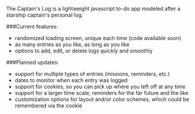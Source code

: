The Captain's Log is a lightweight javascript to-do app modeled after a starship captain's personal log.

###Current features:
 - randomized loading screen, unique each time (code available soon)
 - as many entries as you like, as long as you like
 - options to add, edit, or delete logs quickly and smoothly

###Planned updates:
- support for multiple types of entries (missions, reminders, etc.)
- dates to monitor when each entry was logged
- support for cookies, so you can pick up where you left off at any time
- support for a larger time scale; reminders for the far future and the like
- customization options for layout and/or color schemes, which could be remembered via the cookie
